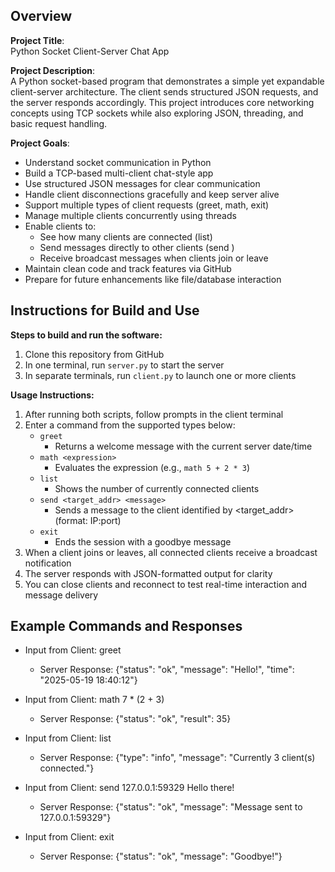 ## Overview

**Project Title**:  
Python Socket Client-Server Chat App

**Project Description**:  
A Python socket-based program that demonstrates a simple yet expandable client-server architecture. The client sends structured JSON requests, and the server responds accordingly. This project introduces core networking concepts using TCP sockets while also exploring JSON, threading, and basic request handling.

**Project Goals**:  
- Understand socket communication in Python
- Build a TCP-based multi-client chat-style app
- Use structured JSON messages for clear communication
- Handle client disconnections gracefully and keep server alive
- Support multiple types of client requests (greet, math, exit)
- Manage multiple clients concurrently using threads
- Enable clients to:
  - See how many clients are connected (list)
  - Send messages directly to other clients (send <target> <message>)
  - Receive broadcast messages when clients join or leave
- Maintain clean code and track features via GitHub
- Prepare for future enhancements like file/database interaction

## Instructions for Build and Use

**Steps to build and run the software:**

1. Clone this repository from GitHub  
2. In one terminal, run `server.py` to start the server  
3. In separate terminals, run `client.py` to launch one or more clients  

**Usage Instructions:**

1. After running both scripts, follow prompts in the client terminal  
2. Enter a command from the supported types below:  
   - `greet`  
     - Returns a welcome message with the current server date/time  
   - `math <expression>`  
     - Evaluates the expression (e.g., `math 5 + 2 * 3`)  
   - `list`
     - Shows the number of currently connected clients  
   - `send <target_addr> <message>`
     - Sends a message to the client identified by <target_addr> (format: IP:port)  
   - `exit`  
     - Ends the session with a goodbye message  
3. When a client joins or leaves, all connected clients receive a broadcast notification
3. The server responds with JSON-formatted output for clarity
4. You can close clients and reconnect to test real-time interaction and message delivery  

## Example Commands and Responses
- Input from Client: greet
  - Server Response: {"status": "ok", "message": "Hello!", "time": "2025-05-19 18:40:12"}

- Input from Client: math 7 * (2 + 3)
  - Server Response: {"status": "ok", "result": 35}

- Input from Client: list
  - Server Response: {"type": "info", "message": "Currently 3 client(s) connected."}

- Input from Client: send 127.0.0.1:59329 Hello there!
  - Server Response: {"status": "ok", "message": "Message sent to 127.0.0.1:59329"}

- Input from Client: exit
  - Server Response: {"status": "ok", "message": "Goodbye!"}